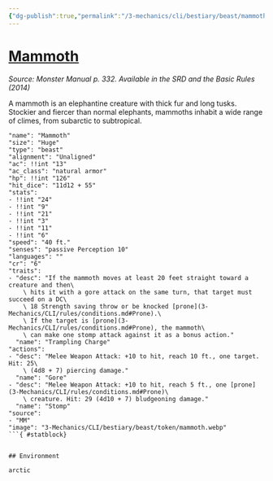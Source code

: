 ```yaml
---
{"dg-publish":true,"permalink":"/3-mechanics/cli/bestiary/beast/mammoth/","tags":["ttrpg-cli/compendium/src/5e/mm","ttrpg-cli/monster/cr/6","ttrpg-cli/monster/environment/arctic","ttrpg-cli/monster/size/huge","ttrpg-cli/monster/type/beast"],"noteIcon":""}
---
```


# [Mammoth](3-Mechanics\CLI\bestiary\beast/mammoth.md)
*Source: Monster Manual p. 332. Available in the <span title='Systems Reference Document (5.1)'>SRD</span> and the Basic Rules (2014)*  

A mammoth is an elephantine creature with thick fur and long tusks. Stockier and fiercer than normal elephants, mammoths inhabit a wide range of climes, from subarctic to subtropical.

```statblock
"name": "Mammoth"
"size": "Huge"
"type": "beast"
"alignment": "Unaligned"
"ac": !!int "13"
"ac_class": "natural armor"
"hp": !!int "126"
"hit_dice": "11d12 + 55"
"stats":
- !!int "24"
- !!int "9"
- !!int "21"
- !!int "3"
- !!int "11"
- !!int "6"
"speed": "40 ft."
"senses": "passive Perception 10"
"languages": ""
"cr": "6"
"traits":
- "desc": "If the mammoth moves at least 20 feet straight toward a creature and then\
    \ hits it with a gore attack on the same turn, that target must succeed on a DC\
    \ 18 Strength saving throw or be knocked [prone](3-Mechanics/CLI/rules/conditions.md#Prone).\
    \ If the target is [prone](3-Mechanics/CLI/rules/conditions.md#Prone), the mammoth\
    \ can make one stomp attack against it as a bonus action."
  "name": "Trampling Charge"
"actions":
- "desc": "Melee Weapon Attack: +10 to hit, reach 10 ft., one target. Hit: 25\
    \ (4d8 + 7) piercing damage."
  "name": "Gore"
- "desc": "Melee Weapon Attack: +10 to hit, reach 5 ft., one [prone](3-Mechanics/CLI/rules/conditions.md#Prone)\
    \ creature. Hit: 29 (4d10 + 7) bludgeoning damage."
  "name": "Stomp"
"source":
- "MM"
"image": "3-Mechanics/CLI/bestiary/beast/token/mammoth.webp"
```{ #statblock}


## Environment

arctic